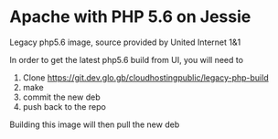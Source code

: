 # Apache with PHP 5.6 on Jessie

Legacy php5.6 image, source provided by United Internet 1&1

In order to get the latest php5.6 build from UI, you will need to
1. Clone https://git.dev.glo.gb/cloudhostingpublic/legacy-php-build
2. make
3. commit the new deb
4. push back to the repo

Building this image will then pull the new deb

